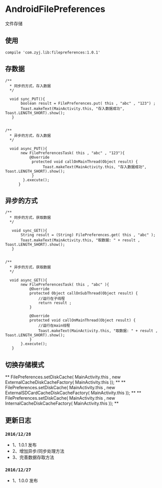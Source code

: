 # AndroidFilePreferences
文件存储

## 使用

```
compile 'com.zyj.lib:filepreferences:1.0.1'

```

## 存数据

```
/**
  * 同步的方式，存入数据
  */

  void sync_PUT(){
       boolean result = FilePreferences.put( this , "abc" , "123") ;
       Toast.makeText(MainActivity.this, "存入数据成功", Toast.LENGTH_SHORT).show();
   }


/**
  * 异步的方式，存入数据
  */

  void async_PUT(){
       new FilePreferencesTask( this , "abc" , "123"){
           @Override
            protected void callOnMainThread(Object result) {
                 Toast.makeText(MainActivity.this, "存入数据成功", Toast.LENGTH_SHORT).show();
            }
        }.execute();
      }

```

## 异步的方式

```
/**
  * 同步的方式，获取数据
  */

   void sync_GET(){
       String result = (String) FilePreferences.get( this , "abc" );
       Toast.makeText(MainActivity.this, "取数据: " + result , Toast.LENGTH_SHORT).show();
   }


/**
  * 异步的方式，获取数据
  */

  void async_GET(){
       new FilePreferencesTask( this , "abc" ){
           @Override
           protected Object callOnSubThread(Object result) {
               //运行在子线程
               return result ;
           }

           @Override
           protected void callOnMainThread(Object result) {
               //运行在main线程
               Toast.makeText(MainActivity.this, "取数据: " + result , Toast.LENGTH_SHORT).show();
           }
       }.execute();
   }

```

## 切换存储模式


** FilePreferences.setDiskCache( MainActivity.this , new ExternalCacheDiskCacheFactory( MainActivity.this ));  **
** FilePreferences.setDiskCache( MainActivity.this , new ExternalSDCardCacheDiskCacheFactory( MainActivity.this )); **
** FilePreferences.setDiskCache( MainActivity.this , new InternalCacheDiskCacheFactory( MainActivity.this )); **



## 更新日志

### `2016/12/28`

- 1、1.0.1 发布
- 2、增加异步/同步处理方法
- 3、完善数据存取方法


### `2016/12/27`

- 1、1.0.0 发布


